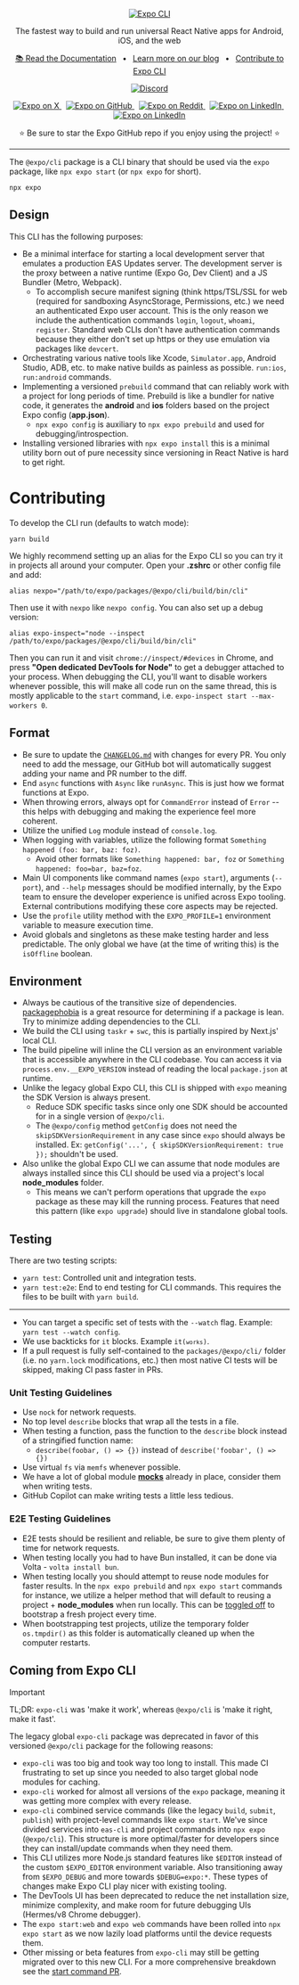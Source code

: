 <!-- Title -->

<p align="center">
  <a href="https://expo.dev/">
    <img alt="Expo CLI" src="../../../.github/resources/cli-banner.svg">
  </a>
</p>

<p align="center">The fastest way to build and run universal React Native apps for Android, iOS, and the web</p>

<p align="center">
  <a aria-label="expo documentation" href="https://docs.expo.dev/more/expo-cli/">📚 Read the Documentation</a>
  &ensp;•&ensp;
  <a aria-label="expo documentation" href="https://expo.dev/blog">Learn more on our blog</a>
  &ensp;•&ensp;
  <a aria-label="Contribute to Expo CLI" href="#contributing">Contribute to Expo CLI</a>
</p>

<p align="center">
  <a aria-label="Join the Expo Discord" href="https://discord.gg/4gtbPAdpaE" target="_blank">
    <img alt="Discord" src="https://img.shields.io/discord/695411232856997968.svg?style=for-the-badge&color=5865F2&logo=discord&logoColor=FFFFFF" />
  </a>
</p>

<p align="center">
  <a aria-label="Follow @expo on X" href="https://x.com/intent/follow?screen_name=expo" target="_blank">
    <img alt="Expo on X" src="https://img.shields.io/badge/X-000000?style=for-the-badge&logo=x&logoColor=white" target="_blank" />
  </a>&nbsp;
  <a aria-label="Follow @expo on GitHub" href="https://github.com/expo" target="_blank">
    <img alt="Expo on GitHub" src="https://img.shields.io/badge/GitHub-222222?style=for-the-badge&logo=github&logoColor=white" target="_blank" />
  </a>&nbsp;
  <a aria-label="Follow @expo on Reddit" href="https://www.reddit.com/r/expo/" target="_blank">
    <img alt="Expo on Reddit" src="https://img.shields.io/badge/Reddit-FF4500?style=for-the-badge&logo=reddit&logoColor=white" target="_blank" />
  </a>&nbsp;
  <a aria-label="Follow @expo on Bluesky" href="https://bsky.app/profile/expo.dev" target="_blank">
    <img alt="Expo on LinkedIn" src="https://img.shields.io/badge/Bluesky-1DA1F2?style=for-the-badge&logo=bluesky&logoColor=white" target="_blank" />
  </a>&nbsp;
  <a aria-label="Follow @expo on LinkedIn" href="https://www.linkedin.com/company/expo-dev" target="_blank">
    <img alt="Expo on LinkedIn" src="https://img.shields.io/badge/LinkedIn-0077B5?style=for-the-badge&logo=LinkedIn&logoColor=white" target="_blank" />
  </a>

  <p align="center">⭐️ Be sure to star the Expo GitHub repo if you enjoy using the project! ⭐️</p>
</p>

---

The `@expo/cli` package is a CLI binary that should be used via the `expo` package, like `npx expo start` (or `npx expo` for short).

```
npx expo
```

## Design

This CLI has the following purposes:

- Be a minimal interface for starting a local development server that emulates a production EAS Updates server. The development server is the proxy between a native runtime (Expo Go, Dev Client) and a JS Bundler (Metro, Webpack).
  - To accomplish secure manifest signing (think https/TSL/SSL for web (required for sandboxing AsyncStorage, Permissions, etc.) we need an authenticated Expo user account. This is the only reason we include the authentication commands `login`, `logout`, `whoami`, `register`. Standard web CLIs don't have authentication commands because they either don't set up https or they use emulation via packages like `devcert`.
- Orchestrating various native tools like Xcode, `Simulator.app`, Android Studio, ADB, etc. to make native builds as painless as possible. `run:ios`, `run:android` commands.
- Implementing a versioned `prebuild` command that can reliably work with a project for long periods of time. Prebuild is like a bundler for native code, it generates the **android** and **ios** folders based on the project Expo config (**app.json**).
  - `npx expo config` is auxiliary to `npx expo prebuild` and used for debugging/introspection.
- Installing versioned libraries with `npx expo install` this is a minimal utility born out of pure necessity since versioning in React Native is hard to get right.

# Contributing

To develop the CLI run (defaults to watch mode):

```
yarn build
```

We highly recommend setting up an alias for the Expo CLI so you can try it in projects all around your computer. Open your **.zshrc** or other config file and add:

```
alias nexpo="/path/to/expo/packages/@expo/cli/build/bin/cli"
```

Then use it with `nexpo` like `nexpo config`. You can also set up a debug version:

```
alias expo-inspect="node --inspect /path/to/expo/packages/@expo/cli/build/bin/cli"
```

Then you can run it and visit `chrome://inspect/#devices` in Chrome, and press **"Open dedicated DevTools for Node"** to get a debugger attached to your process. When debugging the CLI, you'll want to disable workers whenever possible, this will make all code run on the same thread, this is mostly applicable to the `start` command, i.e. `expo-inspect start --max-workers 0`.

## Format

- Be sure to update the [`CHANGELOG.md`](./CHANGELOG.md) with changes for every PR. You only need to add the message, our GitHub bot will automatically suggest adding your name and PR number to the diff.
- End `async` functions with `Async` like `runAsync`. This is just how we format functions at Expo.
- When throwing errors, always opt for `CommandError` instead of `Error` -- this helps with debugging and making the experience feel more coherent.
- Utilize the unified `Log` module instead of `console.log`.
- When logging with variables, utilize the following format `Something happened (foo: bar, baz: foz)`.
  - Avoid other formats like `Something happened: bar, foz` or `Something happened: foo=bar, baz=foz`.
- Main UI components like command names (`expo start`), arguments (`--port`), and `--help` messages should be modified internally, by the Expo team to ensure the developer experience is unified across Expo tooling. External contributions modifying these core aspects may be rejected.
- Use the `profile` utility method with the `EXPO_PROFILE=1` environment variable to measure execution time.
- Avoid globals and singletons as these make testing harder and less predictable. The only global we have (at the time of writing this) is the `isOffline` boolean.

## Environment

- Always be cautious of the transitive size of dependencies. [packagephobia](https://packagephobia.now.sh/) is a great resource for determining if a package is lean. Try to minimize adding dependencies to the CLI.
- We build the CLI using `taskr` + `swc`, this is partially inspired by Next.js' local CLI.
- The build pipeline will inline the CLI version as an environment variable that is accessible anywhere in the CLI codebase. You can access it via `process.env.__EXPO_VERSION` instead of reading the local `package.json` at runtime.
- Unlike the legacy global Expo CLI, this CLI is shipped with `expo` meaning the SDK Version is always present.
  - Reduce SDK specific tasks since only one SDK should be accounted for in a single version of `@expo/cli`.
  - The `@expo/config` method `getConfig` does not need the `skipSDKVersionRequirement` in any case since `expo` should always be installed. Ex: `getConfig('...', { skipSDKVersionRequirement: true });` shouldn't be used.
- Also unlike the global Expo CLI we can assume that node modules are always installed since this CLI should be used via a project's local **node_modules** folder.
  - This means we can't perform operations that upgrade the `expo` package as these may kill the running process. Features that need this pattern (like `expo upgrade`) should live in standalone global tools.

## Testing

There are two testing scripts:

- `yarn test`: Controlled unit and integration tests.
- `yarn test:e2e`: End to end testing for CLI commands. This requires the files to be built with `yarn build`.

---

- You can target a specific set of tests with the `--watch` flag. Example: `yarn test --watch config`.
- We use backticks for `it` blocks. Example <code>it(`works`)</code>.
- If a pull request is fully self-contained to the `packages/@expo/cli/` folder (i.e. no `yarn.lock` modifications, etc.) then most native CI tests will be skipped, making CI pass faster in PRs.

### Unit Testing Guidelines

- Use `nock` for network requests.
- No top level `describe` blocks that wrap all the tests in a file.
- When testing a function, pass the function to the `describe` block instead of a stringified function name:
  - `describe(foobar, () => {})` instead of `describe('foobar', () => {})`
- Use virtual `fs` via `memfs` whenever possible.
- We have a lot of global module [**mocks**](./e2e/setup.ts) already in place, consider them when writing tests.
- GitHub Copilot can make writing tests a little less tedious.

### E2E Testing Guidelines

- E2E tests should be resilient and reliable, be sure to give them plenty of time for network requests.
- When testing locally you had to have Bun installed, it can be done via Volta - `volta install bun`.
- When testing locally you should attempt to reuse node modules for faster results. In the `npx expo prebuild` and `npx expo start` commands for instance, we utilize a helper method that will default to reusing a project + **node_modules** when run locally. This can be [toggled off](https://github.com/expo/expo/blob/11a5a4d27b7e1c8e4d6ddf0401397d789d89f52a/packages/%40expo/cli/e2e/__tests__/utils.ts#L174) to bootstrap a fresh project every time.
- When bootstrapping test projects, utilize the temporary folder `os.tmpdir()` as this folder is automatically cleaned up when the computer restarts.

## Coming from Expo CLI

> [!important]
> TL;DR: `expo-cli` was 'make it work', whereas `@expo/cli` is 'make it right, make it fast'.

The legacy global `expo-cli` package was deprecated in favor of this versioned `@expo/cli` package for the following reasons:

- `expo-cli` was too big and took way too long to install. This made CI frustrating to set up since you needed to also target global node modules for caching.
- `expo-cli` worked for almost all versions of the `expo` package, meaning it was getting more complex with every release.
- `expo-cli` combined service commands (like the legacy `build`, `submit`, `publish`) with project-level commands like `expo start`. We've since divided services into `eas-cli` and project commands into `npx expo` (`@expo/cli`). This structure is more optimal/faster for developers since they can install/update commands when they need them.
- This CLI utilizes more Node.js standard features like `$EDITOR` instead of the custom `$EXPO_EDITOR` environment variable. Also transitioning away from `$EXPO_DEBUG` and more towards `$DEBUG=expo:*`. These types of changes make Expo CLI play nicer with existing tooling.
- The DevTools UI has been deprecated to reduce the net installation size, minimize complexity, and make room for future debugging UIs (Hermes/v8 Chrome debugger).
- The `expo start:web` and `expo web` commands have been rolled into `npx expo start` as we now lazily load platforms until the device requests them.
- Other missing or beta features from `expo-cli` may still be getting migrated over to this new CLI. For a more comprehensive breakdown see the [start command PR](https://github.com/expo/expo/pull/16160).
